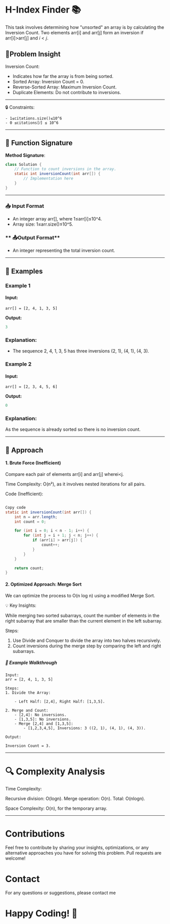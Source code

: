 # H-Index Finder 📚

This task involves determining how "unsorted" an array is by calculating the Inversion Count. Two elements arr[i] and arr[j] form an inversion if arr[i]>arr[j] and 𝑖 < 𝑗.

## 📝Problem Insight

Inversion Count:

- Indicates how far the array is from being sorted.
- Sorted Array: Inversion Count = 0.
- Reverse-Sorted Array: Maximum Inversion Count.
- Duplicate Elements: Do not contribute to inversions.

---

🔒 Constraints:

```
- 1≤citations.size()≤10^6
- 0 ≤citations[𝑖] ≤ 10^6
```

---

## 📜 Function Signature

**Method Signature**:

```java
class Solution {
    // Function to count inversions in the array.
    static int inversionCount(int arr[]) {
        // Implementation here
    }
}
```

---

### **📥 Input Format**

- An integer array arr[], where 1≤arr[i]≤10^4.
- Array size: 1≤arr.size()≤10^5.

### ** 📤Output Format**

- An integer representing the total inversion count.

---

## 🧩 Examples

### Example 1

#### Input:

```
arr[] = [2, 4, 1, 3, 5]
```

**Output:**

```java
3
```

### Explanation:

- The sequence 2, 4, 1, 3, 5 has three inversions (2, 1), (4, 1), (4, 3).

### Example 2

#### Input:

```
arr[] = [2, 3, 4, 5, 6]
```

**Output:**

```java
0
```

### Explanation:

As the sequence is already sorted so there is no inversion count.

---

## 🔧 Approach

#### 1. Brute Force (Inefficient)

Compare each pair of elements arr[i] and arr[j] wherei<j.

Time Complexity:
O(n²), as it involves nested iterations for all pairs.

Code (Inefficient):

```java

Copy code
static int inversionCount(int arr[]) {
    int n = arr.length;
    int count = 0;

    for (int i = 0; i < n - 1; i++) {
        for (int j = i + 1; j < n; j++) {
            if (arr[i] > arr[j]) {
                count++;
            }
        }
    }

    return count;
}
```

#### 2. Optimized Approach: Merge Sort

We can optimize the process to O(n log n) using a modified Merge Sort.

💡 Key Insights:

While merging two sorted subarrays, count the number of elements in the right subarray that are smaller than the current element in the left subarray.

Steps:

1. Use Divide and Conquer to divide the array into two halves recursively.
2. Count inversions during the merge step by comparing the left and right subarrays.

##### 🚀 Example Walkthrough

```
Input:
arr = [2, 4, 1, 3, 5]

Steps:
1. Divide the Array:

    - Left Half: [2,4], Right Half: [1,3,5].

2. Merge and Count:
    - [2,4]: No inversions.
    - [1,3,5]: No inversions.
    - Merge [2,4] and [1,3,5]:
        - [1,2,3,4,5], Inversions: 3 ((2, 1), (4, 1), (4, 3)).

Output:

Inversion Count = 3.

```

---

# 🔍 Complexity Analysis

Time Complexity:

Recursive division: O(logn).
Merge operation: O(n).
Total: O(nlogn).

Space Complexity: O(n), for the temporary array.

---

# Contributions

Feel free to contribute by sharing your insights, optimizations, or any alternative approaches you have for solving this problem. Pull requests are welcome!

# Contact

For any questions or suggestions, please contact me

# Happy Coding! 🚀
